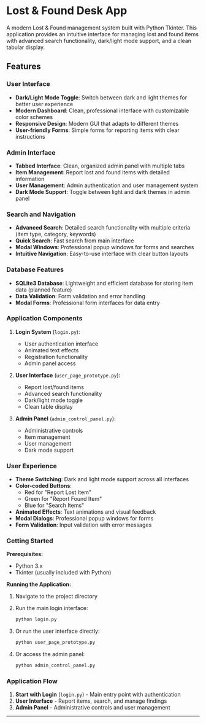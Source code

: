 # Lost & Found Desk App

A modern Lost & Found management system built with Python Tkinter. This application provides an intuitive interface for managing lost and found items with advanced search functionality, dark/light mode support, and a clean tabular display.

## Features

### User Interface

- **Dark/Light Mode Toggle**: Switch between dark and light themes for better user experience
- **Modern Dashboard**: Clean, professional interface with customizable color schemes
- **Responsive Design**: Modern GUI that adapts to different themes
- **User-friendly Forms**: Simple forms for reporting items with clear instructions

### Admin Interface

- **Tabbed Interface**: Clean, organized admin panel with multiple tabs
- **Item Management**: Report lost and found items with detailed information
- **User Management**: Admin authentication and user management system
- **Dark Mode Support**: Toggle between light and dark themes in admin panel

### Search and Navigation

- **Advanced Search**: Detailed search functionality with multiple criteria (item type, category, keywords)
- **Quick Search**: Fast search from main interface
- **Modal Windows**: Professional popup windows for forms and searches
- **Intuitive Navigation**: Easy-to-use interface with clear button layouts

### Database Features

- **SQLite3 Database**: Lightweight and efficient database for storing item data (planned feature)
- **Data Validation**: Form validation and error handling
- **Modal Forms**: Professional form interfaces for data entry

### Application Components

1. **Login System** (`login.py`):
   - User authentication interface
   - Animated text effects
   - Registration functionality
   - Admin panel access

2. **User Interface** (`user_page_prototype.py`):
   - Report lost/found items
   - Advanced search functionality
   - Dark/light mode toggle
   - Clean table display

3. **Admin Panel** (`admin_control_panel.py`):
   - Administrative controls
   - Item management
   - User management
   - Dark mode support

### User Experience

- **Theme Switching**: Dark and light mode support across all interfaces
- **Color-coded Buttons**:
  - Red for "Report Lost Item"
  - Green for "Report Found Item"
  - Blue for "Search Items"
- **Animated Effects**: Text animations and visual feedback
- **Modal Dialogs**: Professional popup windows for forms
- **Form Validation**: Input validation with error messages

### Getting Started

**Prerequisites:**

- Python 3.x
- Tkinter (usually included with Python)

**Running the Application:**

1. Navigate to the project directory
2. Run the main login interface:

   ```bash
   python login.py
   ```

3. Or run the user interface directly:

   ```bash
   python user_page_prototype.py
   ```

4. Or access the admin panel:

   ```bash
   python admin_control_panel.py
   ```

### Application Flow

1. **Start with Login** (`login.py`) - Main entry point with authentication
2. **User Interface** - Report items, search, and manage findings
3. **Admin Panel** - Administrative controls and user management

---
